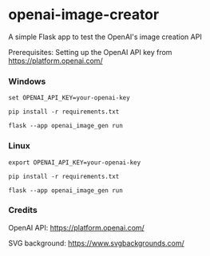 # openai-image-creator
A simple Flask app to test the OpenAI's image creation API

Prerequisites: Setting up the OpenAI API key from https://platform.openai.com/



### Windows

`set OPENAI_API_KEY=your-openai-key`

`pip install -r requirements.txt`

`flask --app openai_image_gen run`



### Linux

`export OPENAI_API_KEY=your-openai-key`

`pip install -r requirements.txt`

`flask --app openai_image_gen run`



### Credits

OpenAI API: https://platform.openai.com/

SVG background: https://www.svgbackgrounds.com/